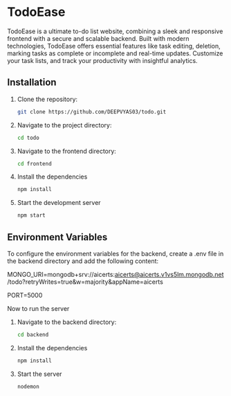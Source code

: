 
# TodoEase

TodoEase is a ultimate to-do list website, combining a sleek and responsive frontend with a secure and scalable backend. Built with modern technologies, TodoEase offers essential features like task editing, deletion, marking tasks as complete or incomplete and real-time updates. Customize your task lists,  and track your productivity with insightful analytics.
## Installation

1. Clone the repository:
    ```bash
    git clone https://github.com/DEEPVYAS03/todo.git
    ```
2. Navigate to the project directory:
    ```bash
    cd todo
    ```
3. Navigate to the frontend directory:
     ```bash
    cd frontend
    ```
4. Install the dependencies
    ```bash
    npm install
    ```
5. Start the development server
    ```bash
    npm start
    ```

## Environment Variables
To configure the environment variables for the backend, create a .env file in the backend directory and add the following content:

MONGO_URI=mongodb+srv://aicerts:aicerts@aicerts.v1vs5lm.mongodb.net/todo?retryWrites=true&w=majority&appName=aicerts

PORT=5000

Now to run the server 

1. Navigate to the backend directory:
     ```bash
    cd backend
    ```
2. Install the dependencies
    ```bash
    npm install
    ```
3. Start the server
     ```bash
    nodemon
     ```


    